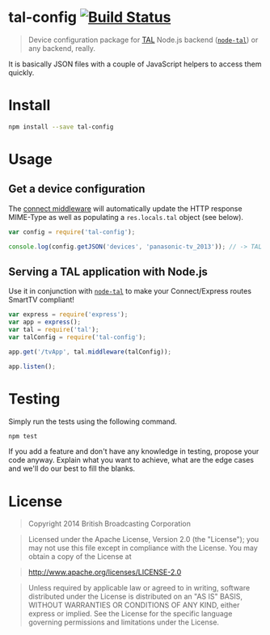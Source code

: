 # tal-config [![Build Status](https://travis-ci.org/bbcrd/tal-config.png?branch=master)](https://travis-ci.org/bbcrd/tal-config)

> Device configuration package for [TAL](http://fmtvp.github.io/tal/) Node.js backend ([`node-tal`](https://github.com/bbcrd/node-tal)) or any backend, really.

It is basically JSON files with a couple of JavaScript helpers to access them quickly.

# Install

```bash
npm install --save tal-config
```

# Usage

## Get a device configuration

The [connect middleware](http://www.senchalabs.org/connect/) will automatically update the HTTP response
MIME-Type as well as populating a `res.locals.tal` object (see below).

```js
var config = require('tal-config');

console.log(config.getJSON('devices', 'panasonic-tv_2013')); // -> TAL JSON config for Panasonic HbbTV 2013's model
```

## Serving a TAL application with Node.js

Use it in conjunction with [`node-tal`](https://github.com/bbcrd/node-tal) to make your Connect/Express routes
SmartTV compliant!

```js
var express = require('express');
var app = express();
var tal = require('tal');
var talConfig = require('tal-config');

app.get('/tvApp', tal.middleware(talConfig));

app.listen();
```

# Testing

Simply run the tests using the following command.

```bash
npm test
```

If you add a feature and don't have any knowledge in testing, propose your code anyway. Explain what you want to achieve,
what are the edge cases and we'll do our best to fill the blanks.

# License

> Copyright 2014 British Broadcasting Corporation

> Licensed under the Apache License, Version 2.0 (the "License"); you may not use this file except in compliance with the License.
> You may obtain a copy of the License at

> http://www.apache.org/licenses/LICENSE-2.0

> Unless required by applicable law or agreed to in writing, software distributed under the License is distributed on an "AS IS" BASIS, WITHOUT WARRANTIES OR CONDITIONS OF ANY KIND, either express or implied.
> See the License for the specific language governing permissions and limitations under the License.